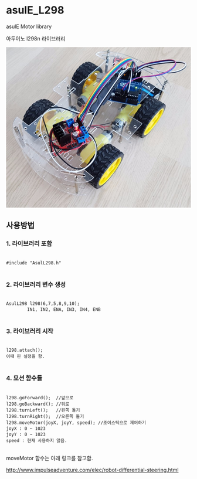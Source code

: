 # asulE_L298
asulE Motor library

아두이노 l298n 라이브러리

![ex_screenshot](./image.jpg)

## 사용방법



### 1. 라이브러리 포함

<pre>
<code>
#include "AsulL298.h"
</code>
</pre>


### 2. 라이브러리 변수 생성

<pre>
<code>
AsulL298 l298(6,7,5,8,9,10);
        IN1, IN2, ENA, IN3, IN4, ENB
</code>        
</pre>


### 3. 라이브러리 시작

<pre>
<code>
l298.attach();
이때 핀 설정을 함.
</code>        
</pre>


### 4. 모션 함수들

<pre>
<code>
l298.goForward();  //앞으로
l298.goBackward(); //뒤로
l298.turnLeft();   //왼쪽 돌기
l298.turnRight();  //오른쪽 돌기
l298.moveMotor(joyX, joyY, speed); //조이스틱으로 제어하기
joyX : 0 ~ 1023
joyY : 0 ~ 1023
speed : 현재 사용하지 않음.
</code>        
</pre>


moveMotor 함수는 아래 링크를 참고함.

http://www.impulseadventure.com/elec/robot-differential-steering.html


 
